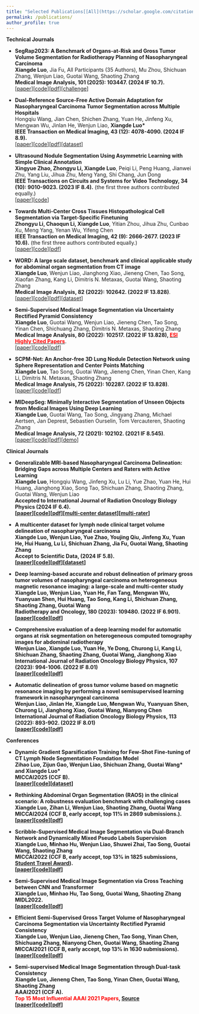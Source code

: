 ```yaml
---
title: "Selected Publications[[All](https://scholar.google.com/citations?user=dD4HLS4AAAAJ&hl=en)]"
permalink: /publications/
author_profile: true
---
```


**Technical Journals**  
* <b> SegRap2023: A Benchmark of Organs-at-Risk and Gross Tumor Volume Segmentation for Radiotherapy Planning of Nasopharyngeal Carcinoma </b> <br>
<b>Xiangde Luo</b>, Jia Fu, All Participants (35 Authors), Mu Zhou, Shichuan Zhang, Wenjun Liao, Guotai Wang, Shaoting Zhang <br>
<b>Medical Image Analysis, 101 (2025): 103447. (2024 IF 10.7).</b><br>
[[paper](https://www.sciencedirect.com/science/article/pii/S1361841524003748)][[code](https://github.com/HiLab-git/SegRap2023)][[pdf]](../files/SegRap2023_MedIA.pdf)[[challenge]](https://segrap2023.grand-challenge.org/)

* <b> Dual-Reference Source-Free Active Domain Adaptation for Nasopharyngeal Carcinoma Tumor Segmentation across Multiple Hospitals</b> <br> 
  Hongqiu Wang, Jian Chen, Shichen Zhang, Yuan He, Jinfeng Xu, Mengwan Wu, Jinlan He,
Wenjun Liao, <b>Xiangde Luo*</b><br> 
  <b>IEEE Transaction on Medical Imaging, 43 (12): 4078-4090. (2024 IF 8.9).</b><br>
  [[paper](https://ieeexplore.ieee.org/document/10553522)][[code](https://github.com/whq-xxh/Active-GTV-Seg)][[pdf]](../files/Active-GTV-Seg-2023.pdf)[[dataset]](https://github.com/whq-xxh/Active-GTV-Seg)

* <b>Ultrasound Nodule Segmentation Using Asymmetric Learning with Simple Clinical Annotation</b> <br> 
  <b>Xingyue Zhao, Zhongyu Li, Xiangde Luo</b>, Peiqi Li, Peng Huang, Jianwei Zhu, Yang Liu, Jihua Zhu, Meng Yang, Shi Chang, Jun Dong <br> 
  <b>IEEE Transactions on Circuits and Systems for Video Technology, 34 (10): 9010-9023. (2023 IF 8.4).</b> (the first three authors contributed equally.)<br>
  [[paper](https://ieeexplore.ieee.org/abstract/document/10508987)][[code](https://github.com/NeuronXJTU/CRBNet)]
  
* <b>Towards Multi-Center Cross Tissues Histopathological Cell Segmentation via Target-Specific Finetuning</b> <br> 
  <b>Zhongyu Li, Chaoqun Li, Xiangde Luo</b>, Yitian Zhou, Jihua Zhu, Cunbao Xu, Meng Yang, Yenan Wu, Yifeng Chen <br> 
  <b>IEEE Transaction on Medical Imaging, 42 (9): 2666-2677. (2023 IF 10.6).</b> (the first three authors contributed equally.)<br>
  [[paper](https://ieeexplore.ieee.org/abstract/document/10087318)][[code](https://github.com/NeuronXJTU/SFDA-CellSeg)][[pdf](../files/SFDA-CellSeg-TMI2023.pdf)]

 * <b>WORD: A large scale dataset, benchmark and clinical applicable study for abdominal organ segmentation from CT image</b> <br> 
  <b>Xiangde Luo</b>, Wenjun Liao, Jianghong Xiao, Jieneng Chen, Tao Song, Xiaofan Zhang, Kang Li, Dimitris N. Metaxas, Guotai Wang, Shaoting Zhang<br>
  <b>Medical Image Analysis, 82 (2022): 102642. (2022 IF 13.828)</b>.<br>
  [[paper](https://www.sciencedirect.com/science/article/pii/S1361841522002705)][[code](https://github.com/HiLab-git/WORD)][[pdf](../files/WORD-MedIA2022.pdf)][[dataset](https://drive.google.com/file/d/1HcRo3WARRXa_iBdFpo_4Z2s3z7PMzLlL/view)]
   
 * <b>Semi-Supervised Medical Image Segmentation via Uncertainty Rectified Pyramid Consistency</b> <br> 
  <b>Xiangde Luo</b>, Guotai Wang, Wenjun Liao, Jieneng Chen, Tao Song, Yinan Chen, Shichuang Zhang, Dimitris N. Metaxas, Shaoting Zhang <br>
   <b>Medical Image Analysis, 80 (2022): 102517. (2022 IF 13.828),   [<font color="red">ESI Highly Cited Papers</font>](https://webofscience.clarivate.cn/wos/woscc/full-record/WOS:000861615200007)</b>.<br>
  [[paper](https://www.sciencedirect.com/science/article/pii/S1361841522001645)][[code](https://github.com/HiLab-git/SSL4MIS)][[pdf](../files/URPC-MedIA2022.pdf)]
    
 * <b>SCPM-Net: An Anchor-free 3D Lung Nodule Detection Network using Sphere Representation and Center Points Matching</b> <br> 
 <b>Xiangde Luo</b>, Tao Song, Guotai Wang, Jieneng Chen, Yinan Chen, Kang Li, Dimitris N. Metaxas, Shaoting Zhang<br>
 <b>Medical Image Analysis, 75 (2022): 102287. (2022 IF 13.828)</b>.<br>
 [[paper](https://www.sciencedirect.com/science/article/abs/pii/S1361841521003327)][[code](https://github.com/HiLab-git/SCPM-Net)][[pdf](../files/SCPM-Net-MedIA2022.pdf)]
  
 * <b>MIDeepSeg: Minimally Interactive Segmentation of Unseen Objects from Medical Images Using Deep Learning</b> <br> 
 <b>Xiangde Luo</b>, Guotai Wang, Tao Song, Jingyang Zhang, Michael Aertsen, Jan Deprest, Sebastien Ourselin, Tom Vercauteren, Shaoting Zhang<br>
 <b>Medical Image Analysis, 72 (2021): 102102. (2021 IF 8.545)</b>.<br>
 [[paper](https://www.sciencedirect.com/science/article/abs/pii/S1361841521001481)][[code](https://github.com/Luoxd1996/MIDeepSeg)][[pdf](../files/MIDeepSeg-MedIA2021.pdf)][[demo](https://www.youtube.com/watch?v=eq-tqlJnckE)]

**Clinical Journals**  
* <b>Generalizable MRI-based Nasopharyngeal Carcinoma Delineation: Bridging Gaps across Multiple Centers and Raters with Active Learning</b><br> 
  <b>Xiangde Luo</b>, Hongqiu Wang, Jinfeng Xu, Lu Li, Yue Zhao, Yuan He, Hui Huang, Jianghong Xiao, Song Tao, Shichuan Zhang, Shaoting Zhang, Guotai Wang, Wenjun Liao<br> 
  <b>Accepted to **International Journal of Radiation Oncology Biology Physics** (2024 IF 6.4).<br>
  [[paper](https://www.sciencedirect.com/science/article/pii/S0360301624036447)][[code](https://github.com/Luoxd1996/AL4GTVSeg)][[pdf]](https://www.sciencedirect.com/science/article/pii/S0360301624036447)[[multi-center dataset]](https://github.com/whq-xxh/SFADA-GTV-Seg)[[multi-rater](https://mmis2024.com/)]
  
 * <b>A multicenter dataset for lymph node clinical target volume delineation of nasopharyngeal carcinoma</b> <br>
<b>Xiangde Luo</b>, Wenjun Liao, Yue Zhao, Youjing Qiu, Jinfeng Xu, Yuan He, Hui Huang, Lu Li, Shichuan Zhang, Jia Fu, Guotai Wang, Shaoting Zhang<br>
<b>Accept to Scientific Data, (2024 IF 5.8)</b>.<br>
[[paper](https://www.nature.com/articles/s41597-024-03890-0)][[code](https://github.com/Luoxd1996/LNCTVSeg)][[pdf](https://www.nature.com/articles/s41597-024-03890-0)][[dataset](https://figshare.com/articles/dataset/LNCTVSeg-DataSet_zip/26793622)]
 
 * <b> Deep learning-based accurate and robust delineation of primary gross tumor volumes of nasopharyngeal carcinoma on heterogeneous magnetic resonance imaging: a large-scale and multi-center study</b> <br> 
 <b>Xiangde Luo</b>, Wenjun Liao, Yuan He, Fan Tang, Mengwan Wu, Yuanyuan Shen, Hui Huang, Tao Song, Kang Li, Shichuan Zhang, Shaoting Zhang, Guotai Wang<br> 
 <b>Radiotherapy and Oncology, 180 (2023): 109480. (2022 IF 6.901)</b>.<br>
  [[paper](https://www.sciencedirect.com/science/article/pii/S016781402300018X)][[code](https://github.com/Luoxd1996/RobustNPC)][[pdf](../files/RobustNPC-GreenJournal2023.pdf)]

  * <b> Comprehensive evaluation of a deep learning model for automatic organs at risk segmentation on heterogeneous computed tomography images for abdominal radiotherapy</b> <br> 
  Wenjun Liao, <b>Xiangde Luo</b>, Yuan He, Ye Dong, Churong Li, Kang Li, Shichuan Zhang, Shaoting Zhang, Guotai Wang, Jianghong Xiao <br> 
  <b>International Journal of Radiation Oncology Biology Physics, 107 (2023): 994-1006. (2022 IF 8.01) </b><br>
  [[paper](https://www.sciencedirect.com/science/article/abs/pii/S0360301623005205)][[code](https://github.com/Luoxd1996/AbsegNet)][[pdf]](../files/AbsegNet-RedJournal2023.pdf)

* <b> Automatic delineation of gross tumor volume based on magnetic resonance imaging by performing a novel semisupervised learning framework in nasopharyngeal carcinoma</b> <br>
Wenjun Liao, Jinlan He, <b>Xiangde Luo</b>, Mengwan Wu, Yuanyuan Shen, Churong Li, Jianghong Xiao, Guotai Wang, Nianyong Chen<br> 
  <b>International Journal of Radiation Oncology Biology Physics, 113 (2022): 893-902. (2022 IF 8.01) </b><br>
  [[paper](https://www.sciencedirect.com/science/article/pii/S0360301622002772)][[code](https://github.com/HiLab-git/SSL4MIS)][[pdf]](https://www.sciencedirect.com/science/article/pii/S0360301622002772)
  
**Conferences**
* <b> Dynamic Gradient Sparsification Training for Few-Shot Fine-tuning of CT Lymph Node Segmentation Foundation Model</b> <br>
Zihao Luo, Zijun Gao, Wenjun Liao, Shichuan Zhang, Guotai Wang* and <b>Xiangde Luo*</b><br>
<b>MICCAI2025 (CCF B).</b><br>
[[paper](https://arxiv.org/pdf/2503.00748)][[code](https://github.com/Zihaoluoh/LN-Seg-FM)][[dataset](https://github.com/Luoxd1996/MSHub)]

* <b>Rethinking Abdominal Organ Segmentation (RAOS) in the clinical scenario: A robustness evaluation benchmark with challenging cases</b> <br>
<b>Xiangde Luo</b>, Zihan Li, Wenjun Liao, Shaoting Zhang, Guotai Wang<br>
  <b>MICCAI2024 (CCF B, early accept, top 11% in 2869 submissions.)</b>.<br>
  [[paper](https://arxiv.org/abs/2406.13674)][[code](https://github.com/Luoxd1996/RAOS)][[pdf](https://arxiv.org/pdf/2406.13674)]

* <b>Scribble-Supervised Medical Image Segmentation via Dual-Branch Network and Dynamically Mixed Pseudo Labels Supervision</b> <br> 
  <b>Xiangde Luo</b>, Minhao Hu, Wenjun Liao, Shuwei Zhai, Tao Song, Guotai Wang, Shaoting Zhang<br>
  <b>MICCAI2022 (CCF B, early accept, top 13% in 1825 submissions, [Student Travel Award](https://conferences.miccai.org/2022/en/MICCAI-2022-STUDENT-TRAVEL-AWARDS.html))</b>.<br>
  [[paper](https://arxiv.org/abs/2203.02106)][[code](https://github.com/HiLab-git/WSL4MIS)][[pdf](../files/DMPLS-MICCAI2022.pdf)]
    
* <b>Semi-Supervised Medical Image Segmentation via Cross Teaching between CNN and Transformer</b> <br> 
  <b>Xiangde Luo</b>, Minhao Hu, Tao Song, Guotai Wang, Shaoting Zhang<br>
  <b>MIDL2022</b>.<br>
  [[paper](https://openreview.net/pdf?id=KUmlnqHrAbE)][[code](https://github.com/HiLab-git/SSL4MIS)][[pdf](../files/CTbCT-MIDL2022.pdf)]
  
* <b>Efficient Semi-Supervised Gross Target Volume of Nasopharyngeal Carcinoma Segmentation via Uncertainty Rectified Pyramid Consistency</b> <br> 
  <b>Xiangde Luo</b>, Wenjun Liao, Jieneng Chen, Tao Song, Yinan Chen, Shichuang Zhang, Nianyong Chen, Guotai Wang, Shaoting Zhang<br>
  <b>MICCAI2021 (CCF B, early accept, top 13% in 1630 submissions)</b>.<br>
 [[paper](https://arxiv.org/pdf/2012.07042.pdf)][[code](https://github.com/HiLab-git/SSL4MIS)][[pdf](../files/URPC-MICCAI2021.pdf)]
   
* <b>Semi-supervised Medical Image Segmentation through Dual-task Consistency</b> <br> 
  <b>Xiangde Luo</b>, Jieneng Chen, Tao Song, Yinan Chen, Guotai Wang, Shaoting Zhang<br>
  <b>AAAI2021 (CCF A)</b>.<br>
  <b><font color="red">Top 15 Most Influential AAAI 2021 Papers</font>, [Source](https://www.paperdigest.org/2024/05/most-influential-aaai-papers-2024-05/)</b> <br> 
 [[paper](https://arxiv.org/abs/2009.04448)][[code](https://github.com/HiLab-git/DTC)][[pdf](../files/DTC-AAAI2021.pdf)]
 
<!-- * <b>Learning Euler's Elastica Model for Medical Image Segmentation</b> <br> 
  Xu Chen, <b>Xiangde Luo</b>, Yitian Zhao, Shaoting Zhang, Guotai Wang, Yalin Zheng<br>
  A short version of this paper was accepted by <b>ISBI2021</b> (The first two authors contributed equally.)<br>
 [[paper](https://arxiv.org/abs/2011.00526)][[code](https://github.com/HiLab-git/ACELoss)] -->

